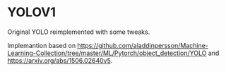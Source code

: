 # YOLOV1
Original YOLO reimplemented with some tweaks.

Implemantion based on https://github.com/aladdinpersson/Machine-Learning-Collection/tree/master/ML/Pytorch/object_detection/YOLO and https://arxiv.org/abs/1506.02640v5. 
